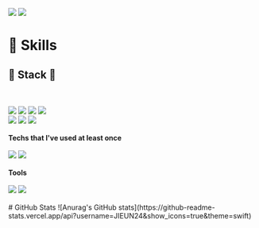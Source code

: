 <a href="https://instagram.com/jieun_feel"><img src="https://img.shields.io/badge/Instagram-E5426E?style=flat-square&logo=Instagram&logoColor=white"/></a> <a href="mailto:pandaa0628@gmail.com" target="_blank"><img src="https://img.shields.io/badge/Gmail-EA4335?style=flat-square&logo=Gmail&logoColor=white"/></a>

# 🌱 Skills 
## 🧱 Stack 🧱
</br>
</br>
<img src="https://img.shields.io/badge/Html-E34F26?style=flat-square&logo=Html5&logoColor=white"/> <img src="https://img.shields.io/badge/CSS-1572B6?style=flat-square&logo=CSS3&logoColor=white"/> <img src="https://img.shields.io/badge/JavaScript-F7DF1E?style=flat-square&logo=JavaScript&logoColor=white"/> <img src="https://img.shields.io/badge/React-61DAFB?style=flat-square&logo=React&logoColor=white"/> <br> <img src="https://img.shields.io/badge/Bootstrap-7952B3?style=flat-square&logo=Bootstrap&logoColor=white"/> <img src="https://img.shields.io/badge/jQuery-0769AD?style=flat-square&logo=jQuery&logoColor=white"/> <img src="https://img.shields.io/badge/styled-components-DB7093?style=flat-square&logo=styled-components&logoColor=white"/>
<br>
<br>
<strong>Techs that I've used at least once</strong>
<br>
<br>
<img src="https://img.shields.io/badge/MongoDB-47A248?style=flat-square&logo=MongoDB&logoColor=white"/> <img src="https://img.shields.io/badge/Amazon AWS-232F3E?style=flat-square&logo=Amazon AWS&logoColor=white"/>
</br>
</br>
<strong>Tools</strong>
</br>
</br>
<img src="https://img.shields.io/badge/Git-F05032?style=flat-square&logo=Git&logoColor=white"/> <img src="https://img.shields.io/badge/GitHub-181717?style=flat-square&logo=GitHub&logoColor=white"/> 
</br>
</br>
# GitHub Stats
![Anurag's GitHub stats](https://github-readme-stats.vercel.app/api?username=JIEUN24&show_icons=true&theme=swift)

<!--
**JIEUN24/JIEUN24** is a ✨ _special_ ✨ repository because its `README.md` (this file) appears on your GitHub profile.

Here are some ideas to get you started:

- 🔭 I’m currently working on ...
- 🌱 I’m currently learning ...
- 👯 I’m looking to collaborate on ...
- 🤔 I’m looking for help with ...
- 💬 Ask me about ...
- 📫 How to reach me: ...
- 😄 Pronouns: ...
- ⚡ Fun fact: ...
-->
